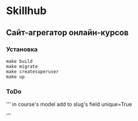 # Skillhub #

## Сайт-агрегатор онлайн-курсов ##

### Установка ###
```
make build
make migrate
make createsuperuser
make up
```
### ToDo ###

'''
in course's model add to slug's field  unique=True

'''